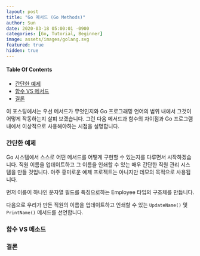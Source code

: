 ```yaml
---
layout: post
title: "Go 메서드 (Go Methods)"
author: Sun
date: 2020-03-18 05:00:01 -0900
categories: [Go, Tutorial, Beginner]
image: assets/images/golang.svg
featured: true
hidden: true
---
```

<div class="toc">
  <h4>Table Of Contents</h4>
  <nav id="TableOfContents">
    <ul>
      <li>
        <a href="#aSimpleExample">간단한 예제</a>
      </li>
      <li>
        <a href="#functionsVsMethods">함수 VS 메서드</a>
      </li>
      <li>
        <a href="#conclusion">결론</a>
      </li>
    </ul>
  </nav>
</div>

이 포스팅에서는 우선 메서드가 무엇인지와 Go 프로그래밍 언어의 범위 내에서 그것이
어떻게 작동하는지 살펴 보겠습니다. 그런 다음 메서드과 함수의 차이점과 Go 프로그램 내에서 
이상적으로 사용해야하는 시점을 설명합니다.

<h3 id="aSimpleExample">
  <a href="#aSimpleExample"></a>
  간단한 예제
</h3>

Go 시스템에서 스스로 어떤 메서드를 어떻게 구현할 수 있는지를 다루면서 시작하겠습니다. 
직원 이름을 업데이트하고 그 이름을 인쇄할 수 있는 매우 간단한 직원 관리 시스템을 만들 것입니다. 
아주 흥미로운 예제 프로젝트는 아니지만 데모의 목적으로 사용됩니다.

먼저 이름이 하나인 문자열 필드를 특징으로하는 Employee 타입의 구조체를 만듭니다.

다음으로 우리가 만든 직원의 이름을 업데이트하고 인쇄할 수 있는 `UpdateName()` 및 
`PrintName()` 메서드를 선언합니다.

<h3 id="functionsVsMethods">
  <a href="#functionsVsMethods"></a>
  함수 VS 메소드
</h3>
<h3 id="conclusion">
  <a href="#conclusion"></a>
  결론
</h3>
